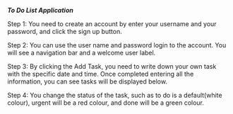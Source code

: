 ***To Do List Application***


Step 1:
You need to create an account by enter your username and your password, and click the sign up button.


Step 2: 
You can use the user name and password login to the account. You will see a navigation bar and a welcome user label.


Step 3: 
By clicking the Add Task, you need to write down your own task with the specific date and time.
Once completed entering all the information, you can see tasks will be displayed below.


Step 4: 
You change the status of the task, such as to do is a default(white colour), urgent will be a red colour, and done will be a green colour.
